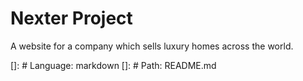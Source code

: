 # Nexter Project

A website for a company which sells luxury homes across the world.

[]: # Language: markdown
[]: # Path: README.md
